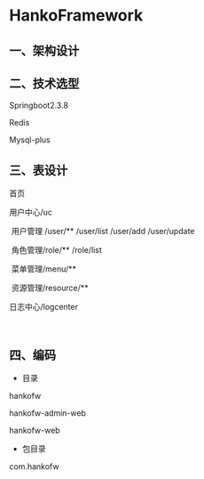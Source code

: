 # HankoFramework

## 一、架构设计

## 二、技术选型



Springboot2.3.8

Redis 

Mysql-plus

## 三、表设计

首页

用户中心/uc

​	用户管理 /user/**   /user/list   /user/add   /user/update

​	角色管理/role/**    /role/list

​	菜单管理/menu/**

​	资源管理/resource/**

日志中心/logcenter

​	



## 四、编码

- 目录 

hankofw

hankofw-admin-web

hankofw-web



- 包目录

com.hankofw

